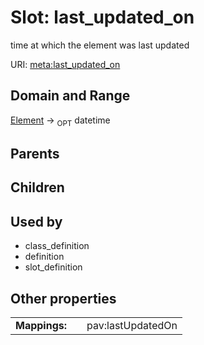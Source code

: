
# Slot: last_updated_on


time at which the element was last updated

URI: [meta:last_updated_on](https://w3id.org/biolink/biolinkml/meta/last_updated_on)


## Domain and Range

[Element](Element.md) ->  <sub>OPT</sub> datetime

## Parents


## Children


## Used by

 * class_definition
 * definition
 * slot_definition

## Other properties

|  |  |  |
| --- | --- | --- |
| **Mappings:** | | pav:lastUpdatedOn |

